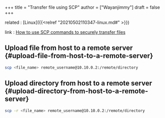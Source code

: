 +++
title = "Transfer file using SCP"
author = ["Wayanjimmy"]
draft = false
+++

related
: [Linux]({{<relref "20210502110347-linux.md#" >}})


link
: [How to use SCP commands to securely transfer files](https://linuxize.com/post/how-to-use-scp-command-to-securely-transfer-files/)


## Upload file from host to a remote server {#upload-file-from-host-to-a-remote-server}

```bash
scp <file_name> remote_username@10.10.0.2:/remote/directory
```


## Upload directory from host to a remote server {#upload-directory-from-host-to-a-remote-server}

```bash
scp -r <file_name> remote_username@10.10.0.2:/remote/directory
```
